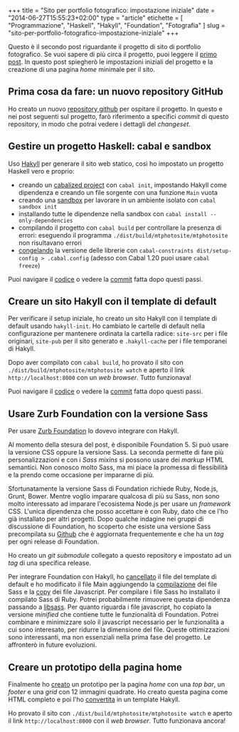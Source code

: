 +++
title      = "Sito per portfolio fotografico: impostazione iniziale"
date       = "2014-06-27T15:55:23+02:00"
type       = "article"
etichette  = [ "Programmazione", "Haskell", "Hakyll", "Foundation", "Fotografia" ]
slug       = "sito-per-portfolio-fotografico-impostazione-iniziale"
+++

Questo è il secondo post riguardante il progetto di sito di portfolio fotografico.
Se vuoi sapere di più circa il progetto, puoi leggere il
[primo post](/it/blog/2014/01/30/sito-per-portfolio-fotografico-un-nuovo-progetto/).
In questo post spiegherò le impostazioni iniziali del progetto e la creazione
di una pagina _home_ minimale per il sito.

<!--more-->
## Prima cosa da fare: un nuovo repository GitHub

Ho creato un nuovo [repository github](https://github.com/maurotrb/mtphotosite) per
ospitare il progetto. In questo e nei post seguenti sul progetto, farò riferimento
a specifici _commit_ di questo repository, in modo che potrai vedere i dettagli
del _changeset_.

## Gestire un progetto Haskell: cabal e sandbox

Uso [Hakyll](http://jaspervdj.be/hakyll/) per generare il sito web statico,
così ho impostato un progetto Haskell vero e proprio:

* creando un [cabalized project](http://www.haskell.org/haskellwiki/How_to_write_a_Haskell_program#Add_a_build_system)
  con `cabal init`, impostando Hakyll come dipendenza e creando un file sorgente con una funzione `Main` vuota
* creando una [sandbox](http://chromaticleaves.com/posts/cabal-sandbox-workflow.html)
  per lavorare in un ambiente isolato con `cabal sandbox init`
* installando tutte le dipendenze nella sandbox con `cabal install --only-dependencies`
* compilando il progetto con `cabal build` per controllare la presenza di errori: eseguendo il programma
  `./dist/build/mtphotosite/mtphotosite` non risultavano errori
* [congelando](http://blog.docmunch.com/blog/2013/haskell-version-freezing) la versione delle librerie con
  `cabal-constraints dist/setup-config > .cabal.config` (adesso con Cabal 1.20 puoi usare `cabal freeze`)

Puoi navigare il [codice](http://github.com/maurotrb/mtphotosite/tree/0a3c884ee0f3aaa2e801bdd4bb1d7349e8d82f4d)
o vedere la [commit](http://github.com/maurotrb/mtphotosite/commit/0a3c884ee0f3aaa2e801bdd4bb1d7349e8d82f4d)
fatta dopo questi passi.

## Creare un sito Hakyll con il template di default

Per verificare il setup iniziale, ho creato un sito Hakyll con il template di default
usando `hakyll-init`. Ho cambiato le cartelle di default nella configurazione per
mantenere ordinata la cartella radice: `site-src` per i file originari,
`site-pub` per il sito generato e `.hakyll-cache` per i file temporanei di Hakyll.

Dopo aver compilato con `cabal build`, ho provato il sito con `./dist/build/mtphotosite/mtphotosite watch`
e aperto il link `http://localhost:8000` con un _web browser_. Tutto funzionava!

Puoi navigare il [codice](http://github.com/maurotrb/mtphotosite/tree/5b2b7d25c2d1a95ad7ce3264012b65b8252dfd59)
o vedere la [commit](http://github.com/maurotrb/mtphotosite/commit/5b2b7d25c2d1a95ad7ce3264012b65b8252dfd59)
fatta dopo questi passi.

## Usare Zurb Foundation con la versione Sass

Per usare [Zurb Foundation](http://foundation.zurb.com/) lo dovevo integrare con Hakyll.

Al momento della stesura del post, è disponibile Foundation 5. Si può usare la versione
CSS oppure la versione Sass. La seconda permette di fare più personalizzazioni e
con i _Sass mixins_ si possono usare dei _markup_ HTML semantici.
Non conosco molto Sass, ma mi piace la promessa di flessibilità e la prendo come
occasione per impararne di più.

Sfortunatamente la versione Sass di Foundation richiede Ruby, Node.js, Grunt, Bower.
Mentre voglio imparare qualcosa di più su Sass, non sono molto interessato ad
imparare l'ecosistema Node.js per usare un _framework_ CSS. L'unica dipendenza
che posso accettare è con Ruby, dato che ce l'ho già installato per altri progetti.
Dopo qualche indagine nei gruppi di discussione di Foundation, ho scoperto che
esiste una versione Sass precompilata su [Github](https://github.com/zurb/bower-foundation)
che è aggiornata frequentemente e che ha un _tag_ per ogni release di Foundation.

Ho creato un _git submodule_ collegato a questo repository e impostato ad un _tag_ di
una specifica release.

Per integrare Foundation con Hakyll, ho [cancellato](https://github.com/maurotrb/mtphotosite/commit/63865dc2e190955919d0a39892bb03968bd0bbe2)
il file del template di default e ho modificato il file Main aggiungendo la
[compilazione](https://github.com/maurotrb/mtphotosite/commit/f8cfc42b34c43922c45dac0bfaa883dddf2379d4)
dei file Sass e la [copy](https://github.com/maurotrb/mtphotosite/commit/7be089f76839bba69ad04f30492cebe10d35e710)
dei file Javascript. Per compilare i file Sass ho installato il compilato Sass di Ruby.
Potrei probabilmente rimuovere questa dipendenza passando a [libsass](http://libsass.org/).
Per quanto riguarda i file javascript, ho copiato la versione _minified_ che contiene tutte le funzionalità
di Foundation. Potrei combinare e minimizzare solo il javascript necessario per le funzionalità a cui
sono interesato, per ridurre la dimensione del file. Queste ottimizzazioni sono interessanti, ma non essenziali
nella prima fase del progetto. Le affronterò in future evoluzioni.

## Creare un prototipo della pagina home

Finalmente ho [creato](https://github.com/maurotrb/mtphotosite/commit/77d4a6c84d291b701fbdd4c01c4433996510e5b9)
un prototipo per la pagina _home_ con una _top bar_, un _footer_ e una _grid_ con 12 immagini quadrate.
Ho creato questa pagina come HTML completo e poi l'ho
[convertita](https://github.com/maurotrb/mtphotosite/commit/297fa792b30c7e9ecd82d42ec2d3b71453641b9b)
in un template Hakyll.

Ho provato il sito con `./dist/build/mtphotosite/mtphotosite watch` e aperto il link
`http://localhost:8000` con il _web browser_. Tutto funzionava ancora!
